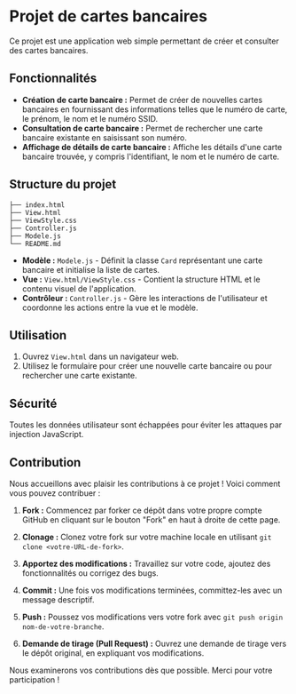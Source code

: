 # Projet de cartes bancaires

Ce projet est une application web simple permettant de créer et consulter des cartes bancaires.

## Fonctionnalités

- **Création de carte bancaire :** Permet de créer de nouvelles cartes bancaires en fournissant des informations telles que le numéro de carte, le prénom, le nom et le numéro SSID.
- **Consultation de carte bancaire :** Permet de rechercher une carte bancaire existante en saisissant son numéro.
- **Affichage de détails de carte bancaire :** Affiche les détails d'une carte bancaire trouvée, y compris l'identifiant, le nom et le numéro de carte.

## Structure du projet

```
├── index.html
├── View.html
├── ViewStyle.css
├── Controller.js
├── Modele.js
└── README.md

```


- **Modèle :** `Modele.js` - Définit la classe `Card` représentant une carte bancaire et initialise la liste de cartes.
- **Vue :** `View.html/ViewStyle.css` - Contient la structure HTML et le contenu visuel de l'application.
- **Contrôleur :** `Controller.js` - Gère les interactions de l'utilisateur et coordonne les actions entre la vue et le modèle.

## Utilisation

1. Ouvrez `View.html` dans un navigateur web.
2. Utilisez le formulaire pour créer une nouvelle carte bancaire ou pour rechercher une carte existante.

## Sécurité

Toutes les données utilisateur sont échappées pour éviter les attaques par injection JavaScript.

## Contribution

Nous accueillons avec plaisir les contributions à ce projet ! Voici comment vous pouvez contribuer :

1. **Fork :** Commencez par forker ce dépôt dans votre propre compte GitHub en cliquant sur le bouton "Fork" en haut à droite de cette page.

2. **Clonage :** Clonez votre fork sur votre machine locale en utilisant `git clone <votre-URL-de-fork>`.

3. **Apportez des modifications :** Travaillez sur votre code, ajoutez des fonctionnalités ou corrigez des bugs.

4. **Commit :** Une fois vos modifications terminées, committez-les avec un message descriptif.

5. **Push :** Poussez vos modifications vers votre fork avec `git push origin nom-de-votre-branche`.

6. **Demande de tirage (Pull Request) :** Ouvrez une demande de tirage vers le dépôt original, en expliquant vos modifications.

Nous examinerons vos contributions dès que possible. Merci pour votre participation !
